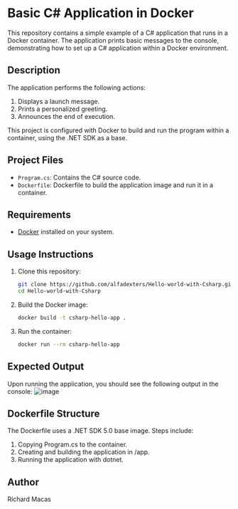 # Basic C# Application in Docker

This repository contains a simple example of a C# application that runs in a Docker container. The application prints basic messages to the console, demonstrating how to set up a C# application within a Docker environment.

## Description

The application performs the following actions:
1. Displays a launch message.
2. Prints a personalized greeting.
3. Announces the end of execution.

This project is configured with Docker to build and run the program within a container, using the .NET SDK as a base.

## Project Files

- `Program.cs`: Contains the C# source code.
- `Dockerfile`: Dockerfile to build the application image and run it in a container.

## Requirements

- [Docker](https://www.docker.com/get-started) installed on your system.

## Usage Instructions

1. Clone this repository:
   ```bash
   git clone https://github.com/alfadexters/Hello-world-with-Csharp.git
   cd Hello-world-with-Csharp
2. Build the Docker image:
   ```bash
   docker build -t csharp-hello-app .
3. Run the container:
   ```bash
   docker run --rm csharp-hello-app
## Expected Output
Upon running the application, you should see the following output in the console:
![image](https://github.com/user-attachments/assets/f32cf3df-671b-4a23-81ce-f19b01a815b1)
## Dockerfile Structure
The Dockerfile uses a .NET SDK 5.0 base image. Steps include:
1. Copying Program.cs to the container.
2. Creating and building the application in /app.
3. Running the application with dotnet.
## Author
Richard Macas
